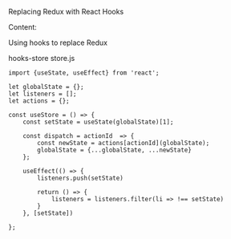 Replacing Redux with React Hooks

Content:

Using hooks to replace Redux

hooks-store
    store.js
    
    import {useState, useEffect} from 'react';
    
    let globalState = {};
    let listeners = [];
    let actions = {};

    const useStore = () => {
        const setState = useState(globalState)[1];

        const dispatch = actionId  => {
            const newState = actions[actionId](globalState);
            globalState = {...globalState, ...newState}
        };
        
        useEffect(() => {
            listeners.push(setState)

            return () => {
                listeners = listeners.filter(li => !== setState)
            }
        }, [setState])

    };